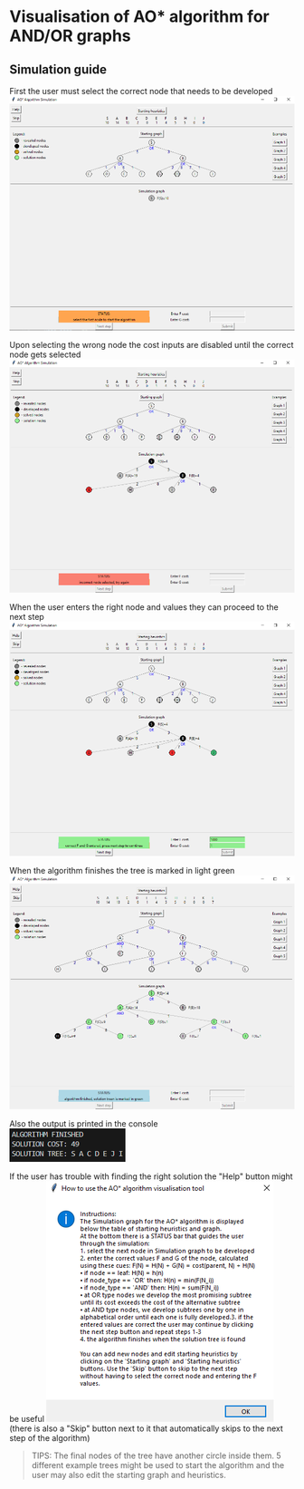 # Visualisation of AO* algorithm for AND/OR graphs

## Simulation guide   
First the user must select the correct node that needs to be developed   
![example0](https://github.com/tv6421/AO-algo-visualisation/blob/main/example_images/example0.PNG)   

Upon selecting the wrong node the cost inputs are disabled until the correct node gets selected   
![example1](https://github.com/tv6421/AO-algo-visualisation/blob/main/example_images/example1.PNG)   

When the user enters the right node and values they can proceed to the next step    
![example2](https://github.com/tv6421/AO-algo-visualisation/blob/main/example_images/example2.PNG)   

When the algorithm finishes the tree is marked in light green    
![example3](https://github.com/tv6421/AO-algo-visualisation/blob/main/example_images/example3.PNG)    

Also the output is printed in the console   
![output](https://github.com/tv6421/AO-algo-visualisation/blob/main/example_images/output.PNG)   


If the user has trouble with finding the right solution the "Help" button might be useful 
![help_window](https://github.com/tv6421/AO-algo-visualisation/blob/main/example_images/help_window.PNG)   
(there is also a "Skip" button next to it that automatically skips to the next step of the algorithm)    

> TIPS: The final nodes of the tree have another circle inside them. 5 different example trees might be used to start the algorithm and the user may also edit the starting graph and heuristics.
